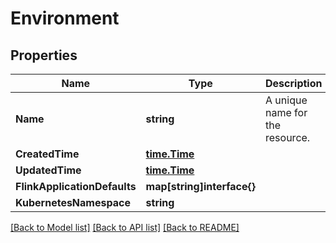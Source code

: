 # Environment

## Properties

Name | Type | Description | Notes
------------ | ------------- | ------------- | -------------
**Name** | **string** | A unique name for the resource. | 
**CreatedTime** | [**time.Time**](time.Time.md) |  | [optional] 
**UpdatedTime** | [**time.Time**](time.Time.md) |  | [optional] 
**FlinkApplicationDefaults** | **map[string]interface{}** |  | [optional] 
**KubernetesNamespace** | **string** |  | 

[[Back to Model list]](../README.md#documentation-for-models) [[Back to API list]](../README.md#documentation-for-api-endpoints) [[Back to README]](../README.md)


